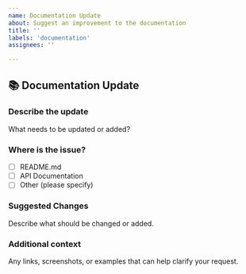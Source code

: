 ```yaml
---
name: Documentation Update
about: Suggest an improvement to the documentation
title: ''
labels: 'documentation'
assignees: ''

---
```


## 📚 Documentation Update

### **Describe the update**
What needs to be updated or added?

### **Where is the issue?**
- [ ] README.md
- [ ] API Documentation
- [ ] Other (please specify)

### **Suggested Changes**
Describe what should be changed or added.

### **Additional context**
Any links, screenshots, or examples that can help clarify your request.
